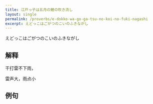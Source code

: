 ```yaml
---
title: 江戸っ子は五月の鯉の吹き流し
layout: single
permalink: /proverbs/e-dokko-wa-go-ga-tsu-no-koi-no-fuki-nagashi
excerpt: えどっこはごがつのこいのふきながし
---
```


えどっこはごがつのこいのふきながし

## 解释

干打雷不下雨，

雷声大，雨点小

## 例句

